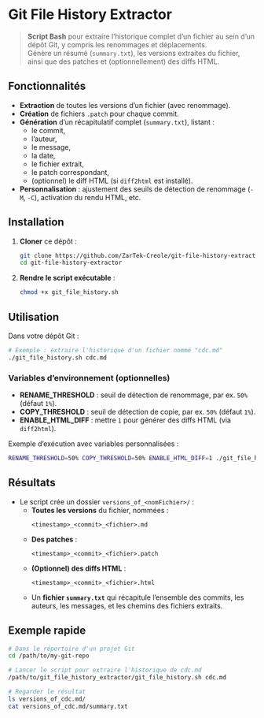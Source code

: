 # Git File History Extractor

> **Script Bash** pour extraire l’historique complet d’un fichier au sein d’un dépôt Git, y compris les renommages et déplacements.  
> Génère un résumé (`summary.txt`), les versions extraites du fichier, ainsi que des patches et (optionnellement) des diffs HTML.

## Fonctionnalités

- **Extraction** de toutes les versions d’un fichier (avec renommage).
- **Création** de fichiers `.patch` pour chaque commit.
- **Génération** d’un récapitulatif complet (`summary.txt`), listant :
  - le commit,  
  - l’auteur,  
  - le message,  
  - la date,  
  - le fichier extrait,  
  - le patch correspondant,  
  - (optionnel) le diff HTML (si `diff2html` est installé).
- **Personnalisation** : ajustement des seuils de détection de renommage (`-M`, `-C`), activation du rendu HTML, etc.

## Installation

1. **Cloner** ce dépôt :  
   ```bash
   git clone https://github.com/ZarTek-Creole/git-file-history-extractor.git
   cd git-file-history-extractor
   ```
2. **Rendre le script exécutable** :  
   ```bash
   chmod +x git_file_history.sh
   ```

## Utilisation

Dans votre dépôt Git :

```bash
# Exemple : extraire l'historique d'un fichier nommé "cdc.md"
./git_file_history.sh cdc.md
```

### Variables d’environnement (optionnelles)

- **RENAME_THRESHOLD** : seuil de détection de renommage, par ex. `50%` (défaut `1%`).  
- **COPY_THRESHOLD** : seuil de détection de copie, par ex. `50%` (défaut `1%`).  
- **ENABLE_HTML_DIFF** : mettre `1` pour générer des diffs HTML (via `diff2html`).  

Exemple d’exécution avec variables personnalisées :

```bash
RENAME_THRESHOLD=50% COPY_THRESHOLD=50% ENABLE_HTML_DIFF=1 ./git_file_history.sh docs/cdc.md
```

## Résultats

- Le script crée un dossier `versions_of_<nomFichier>/` :
  - **Toutes les versions** du fichier, nommées :  
    ```
    <timestamp>_<commit>_<fichier>.md
    ```
  - **Des patches** :  
    ```
    <timestamp>_<commit>_<fichier>.patch
    ```
  - **(Optionnel) des diffs HTML** :  
    ```
    <timestamp>_<commit>_<fichier>.html
    ```
  - Un **fichier `summary.txt`** qui récapitule l’ensemble des commits, les auteurs, les messages, et les chemins des fichiers extraits.

## Exemple rapide

```bash
# Dans le répertoire d'un projet Git
cd /path/to/my-git-repo

# Lancer le script pour extraire l'historique de cdc.md
/path/to/git_file_history_extractor/git_file_history.sh cdc.md

# Regarder le résultat
ls versions_of_cdc.md/
cat versions_of_cdc.md/summary.txt
```
